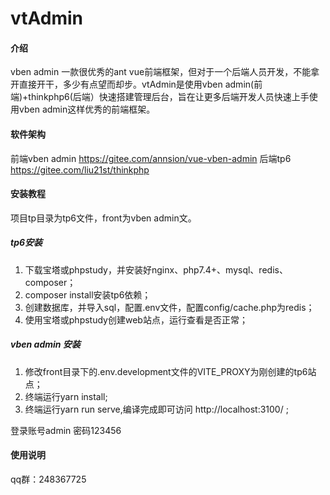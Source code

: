 # vtAdmin

#### 介绍
vben admin 一款很优秀的ant vue前端框架，但对于一个后端人员开发，不能拿开直接开干，多少有点望而却步。vtAdmin是使用vben admin(前端)+thinkphp6(后端）快速搭建管理后台，旨在让更多后端开发人员快速上手使用vben admin这样优秀的前端框架。

#### 软件架构
前端vben admin https://gitee.com/annsion/vue-vben-admin
后端tp6 https://gitee.com/liu21st/thinkphp

#### 安装教程
项目tp目录为tp6文件，front为vben admin文。

##### tp6安装
1.  下载宝塔或phpstudy，并安装好nginx、php7.4+、mysql、redis、composer；
2.  composer install安装tp6依赖；
3.  创建数据库，并导入sql，配置.env文件，配置config/cache.php为redis；
4.  使用宝塔或phpstudy创建web站点，运行查看是否正常；

##### vben admin 安装
1.  修改front目录下的.env.development文件的VITE_PROXY为刚创建的tp6站点；
2.  终端运行yarn install;
3.  终端运行yarn run serve,编译完成即可访问 http://localhost:3100/  ;

登录账号admin 密码123456

#### 使用说明

qq群：248367725